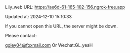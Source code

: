 Lily_web URL: https://ae6d-61-165-102-156.ngrok-free.app

Updated at: 2024-12-10 15:10:33

If you cannot open this URL, the server might be down.

Please contact: 

goley04@foxmail.com Or Wechat:GL_yeaH